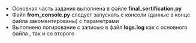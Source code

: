 * Основная часть задания выполнена в файле **final_sertification.py**
* Файл **from_console.py** следует запускать с консоли (данные в конце файла закоментированы) с параметрами
* Выполнено логирование с записью в файл **logs.log** как с основного файла , так и со второго
